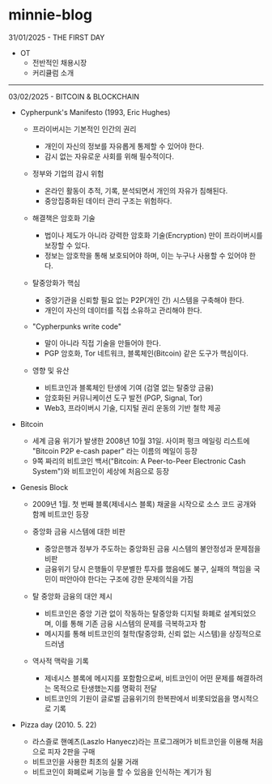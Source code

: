 # minnie-blog

31/01/2025 - THE FIRST DAY
  - OT
    - 전반적인 채용시장
    - 커리큘럼 소개

---

03/02/2025 - BITCOIN & BLOCKCHAIN 
  - Cypherpunk's Manifesto (1993, Eric Hughes)

    - 프라이버시는 기본적인 인간의 권리
      - 개인이 자신의 정보를 자유롭게 통제할 수 있어야 한다.
      - 감시 없는 자유로운 사회를 위해 필수적이다.
     
    - 정부와 기업의 감시 위험
      - 온라인 활동이 추적, 기록, 분석되면서 개인의 자유가 침해된다.
      - 중앙집중화된 데이터 관리 구조는 위험하다.

    - 해결책은 암호화 기술
      - 법이나 제도가 아니라 강력한 암호화 기술(Encryption) 만이 프라이버시를 보장할 수 있다.
      - 정보는 암호학을 통해 보호되어야 하며, 이는 누구나 사용할 수 있어야 한다.

    - 탈중앙화가 핵심
      - 중앙기관을 신뢰할 필요 없는 P2P(개인 간) 시스템을 구축해야 한다.
      - 개인이 자신의 데이터를 직접 소유하고 관리해야 한다.

    - "Cypherpunks write code"
      - 말이 아니라 직접 기술을 만들어야 한다.
      - PGP 암호화, Tor 네트워크, 블록체인(Bitcoin) 같은 도구가 핵심이다.
     
    - 영향 및 유산
      - 비트코인과 블록체인 탄생에 기여 (검열 없는 탈중앙 금융)
      - 암호화된 커뮤니케이션 도구 발전 (PGP, Signal, Tor)
      - Web3, 프라이버시 기술, 디지털 권리 운동의 기반 철학 제공


  - Bitcoin
    - 세계 금융 위기가 발생한 2008년 10월 31일. 사이퍼 펑크 메일링 리스트에 "Bitcoin P2P e-cash paper" 라는 이름의 메일이 등장
    - 9쪽 짜리의 비트코인 백서("Bitcoin: A Peer-to-Peer Electronic Cash System")와 비트코인이 세상에 처음으로 등장
 
  - Genesis Block
    - 2009년 1월. 첫 번째 블록(제네시스 블록) 채굴을 시작으로 소스 코드 공개와 함께 비트코인 등장
    - 중앙화 금융 시스템에 대한 비판
        - 중앙은행과 정부가 주도하는 중앙화된 금융 시스템의 불안정성과 문제점을 비판
        - 금융위기 당시 은행들이 무분별한 투자를 했음에도 불구, 실패의 책임을 국민이 떠안아야 한다는 구조에 강한 문제의식을 가짐

    - 탈 중앙화 금융의 대안 제시
      - 비트코인은 중앙 기관 없이 작동하는 탈중앙화 디지털 화폐로 설계되었으며, 이를 통해 기존 금융 시스템의 문제를 극복하고자 함
      - 메시지를 통해 비트코인의 철학(탈중앙화, 신뢰 없는 시스템)을 상징적으로 드러냄

    - 역사적 맥락을 기록
        - 제네시스 블록에 메시지를 포함함으로써, 비트코인이 어떤 문제를 해결하려는 목적으로 탄생했는지를 명확히 전달
        - 비트코인의 기원이 글로벌 금융위기의 한복판에서 비롯되었음을 명시적으로 기록
     
  - Pizza day (2010. 5. 22)
    - 라스즐로 핸예츠(Laszlo Hanyecz)라는 프로그래머가 비트코인을 이용해 처음으로 피자 2판을 구매
    - 비트코인을 사용한 최초의 실물 거래
    - 비트코인이 화폐로써 기능을 할 수 있음을 인식하는 계기가 됨

